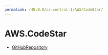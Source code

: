 ```yaml
---
permalink: /48.0.0/ca-central-1/AWS/CodeStar/
---
```


# AWS.CodeStar



* [GitHubRepository](GitHubRepository.md)